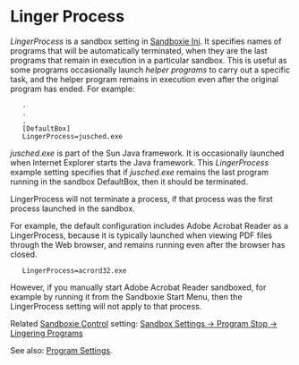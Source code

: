 # Linger Process

_LingerProcess_ is a sandbox setting in [Sandboxie Ini](SandboxieIni.md). It specifies names of programs that will be automatically terminated, when they are the last programs that remain in execution in a particular sandbox. This is useful as some programs occasionally launch _helper programs_ to carry out a specific task, and the helper program remains in execution even after the original program has ended. For example:

```
   .
   .
   .
   [DefaultBox]
   LingerProcess=jusched.exe
```

_jusched.exe_ is part of the Sun Java framework. It is occasionally launched when Internet Explorer starts the Java framework. This _LingerProcess_ example setting specifies that if _jusched.exe_ remains the last program running in the sandbox DefaultBox, then it should be terminated.

LingerProcess will not terminate a process, if that process was the first process launched in the sandbox.

For example, the default configuration includes Adobe Acrobat Reader as a LingerProcess, because it is typically launched when viewing PDF files through the Web browser, and remains running even after the browser has closed.
```
   LingerProcess=acrord32.exe
```

However, if you manually start Adobe Acrobat Reader sandboxed, for example by running it from the Sandboxie Start Menu, then the LingerProcess setting will not apply to that process.

Related [Sandboxie Control](SandboxieControl.md) setting: [Sandbox Settings -> Program Stop -> Lingering Programs](ProgramStopSettings.md#lingering-programs)

See also: [Program Settings](ProgramSettings.md#linger).
